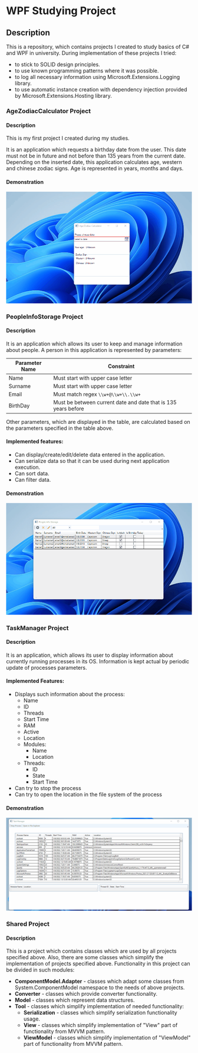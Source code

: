 # WPF Studying Project

## Description

This is a repository, which contains projects I created to study basics of C# and WPF in university. During implementation of these projects I tried:

* to stick to SOLID design principles.
* to use known programming patterns where it was possible.
* to log all necessary information using Microsoft.Extensions.Logging library.
* to use automatic instance creation with dependency injection provided by Microsoft.Extensions.Hosting library.

### AgeZodiacCalculator Project

#### Description

This is my first project I created during my studies.

It is an application which requests a birthday date from the user. This date must not be in future and not before than 135 years from the current
date. Depending on the inserted date, this application calculates age, western and chinese zodiac signs. Age is represented in years, months and days.

#### Demonstration

![AgeZodiacCalculator App Animation](animations/AgeZodiacCalculatorAnimation.gif)

### PeopleInfoStorage Project

#### Description

It is an application which allows its user to keep and manage information about people. A person in this application is represented by parameters:

| Parameter Name | Constraint                                                     |
|----------------|----------------------------------------------------------------|
| Name           | Must start with upper case letter                              |
| Surname        | Must start with upper case letter                              |
| Email          | Must match regex `\\w+@\\w+\\.\\w+`                            |
| BirthDay       | Must be between current date and date that is 135 years before |

Other parameters, which are displayed in the table, are calculated based on the parameters specified in the table above.

#### Implemented features:

* Can display/create/edit/delete data entered in the application.
* Can serialize data so that it can be used during next application execution.
* Can sort data.
* Can filter data.

#### Demonstration

![PeopleInfoStorage App Animation](animations/PeopleInfoStorageAnimation.gif)

### TaskManager Project

#### Description

It is an application, which allows its user to display information about currently running processes in its OS. Information is kept actual by periodic
update of processes parameters.

#### Implemented Features:

* Displays such information about the process:
    * Name
    * ID
    * Threads
    * Start Time
    * RAM
    * Active
    * Location
    * Modules:
        * Name
        * Location
    * Threads:
        * ID
        * State
        * Start Time
* Can try to stop the process
* Can try to open the location in the file system of the process

#### Demonstration

![TaskManager App Animation](animations/TaskManagerAnimation.gif)

### Shared Project

#### Description

This is a project which contains classes which are used by all projects specified above. Also, there are some classes which simplify the
implementation of projects specified above. Functionality in this project can be divided in such modules:

* **ComponentModel.Adapter** - classes which adapt some classes from System.ComponentModel namespace to the needs of above projects.
* **Converter** - classes which provide converter functionality.
* **Model** - classes which represent data structures.
* **Tool** - classes which simplify implementation of needed functionality:
    * **Serialization** - classes which simplify serialization functionality usage.
    * **View** - classes which simplify implementation of "View" part of functionality from MVVM pattern.
    * **ViewModel** - classes which simplify implementation of "ViewModel" part of functionality from MVVM pattern.

